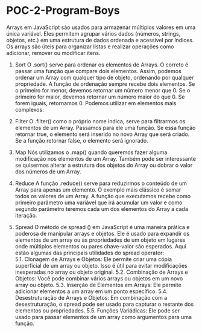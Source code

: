 # POC-2-Program-Boys
Arrays em JavaScript são usados para armazenar múltiplos valores em uma única variável. Eles permitem agrupar vários dados (números, strings, objetos, etc.) em uma estrutura de dados ordenada e acessível por índices. Os arrays são úteis para organizar listas e realizar operações como adicionar, remover ou modificar itens.

1. Sort
O .sort() serve para ordenar os elementos de Arrays. O correto é passar uma função que compare dois elementos. Assim, podemos ordenar um Array com qualquer tipo de objeto, ordenando por qualquer propriedade. A função de ordenação sempre recebe dois elementos. Se o primeiro for menor, devemos retornar um número menor que 0. Se o primeiro for maior, devemos retornar um número maior do que 0. Se forem iguais, retornamos 0.
Podemos utilizar em elementos mais complexos:

2. Filter
O .filter() como o próprio nome indica, serve para filtrarmos os elementos de um Array. Passamos para ele uma função. Se essa função retornar true, o elemento será inserido no novo Array que será criado. Se a função retornar false, o elemento será ignorado.

3. Map
Nós utilizamos o .map() quando queremos fazer alguma modificação nos elementos de um Array.
Também pode ser interessante se quisermos alterar a estrutura dos objetos do Array ou dobrar o valor dos números de um Array.

4. Reduce
A função .reduce() serve para reduzirmos o conteúdo de um Array para apenas um elemento. O exemplo mais clássico é somar todos os valores de um Array.
A função que executamos recebe como primeiro parâmetro uma variável que irá acumular um valor e como segundo parâmetro teremos cada um dos elementos do Array a cada iteração.

5. Spread
O método de spread () em JavaScript é uma maneira prática e poderosa de manipular arrays e objetos. Ele é usado para expandir os elementos de um array ou as propriedades de um objeto em lugares onde múltiplos elementos ou pares chave-valor são esperados. Aqui estão algumas das principais utilidades do spread operator: <br> 
   5.1. Clonagem de Arrays e Objetos: Ele permite criar uma cópia superficial de um array ou objeto. Isso é útil para evitar modificações inesperadas no array ou objeto original.
   5.2. Combinação de Arrays e Objetos: Você pode combinar vários arrays ou objetos em um novo array ou objeto.
   5.3. Inserção de Elementos em Arrays: Ele permite adicionar elementos a um array em um ponto específico.
   5.4. Desestruturação de Arrays e Objetos: Em combinação com a desestruturação, o spread pode ser usado para capturar o restante dos elementos ou propriedades.
   5.5. Funções Variádicas: Ele pode ser usado para passar elementos de um array como argumentos para uma função.


